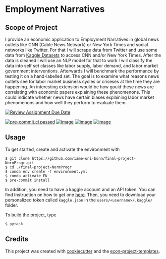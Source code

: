# Employment Narratives

## Scope of Project

I provide an economic application to Employment Narratives in global news outlets like
CNN (Cable News Network) or New York Times and social networks like Twitter. For that I
will scrape data from Twitter and use some data from
[Kaggle Datasets](https://www.kaggle.com/datasets/hadasu92/cnn-articles-after-basic-cleaning)
to access CNN and/or New York Times. After the data is cleaned I will use an NLP model
for that to work I will classify the data into self set classes like labor supply, labor
demand, and labor market government interventions. Afterwards I will benchmark the
performance by testing it on a hand-labelled set. The goal is to examine what reasons
news outlets see for labor market business cycles or criseses at the time they are
happening. An interesting extension would be how gould these news are correlating with
economic papers explaining these phenomenons. This could indicate whether news have
certain biases explaining labor market phenomenons and how well they perform to evaluate
them.

[![Review Assignment Due Date](https://classroom.github.com/assets/deadline-readme-button-24ddc0f5d75046c5622901739e7c5dd533143b0c8e959d652212380cedb1ea36.svg)](https://classroom.github.com/a/R1vgPUT1)

[![pre-commit.ci passed](https://img.shields.io/badge/pre--commit.ci-passed-brightgreen)](https://results.pre-commit.ci/run/github/274689747/1678058970.SI-lnarDSRqXafVBdLucmg)
[![image](https://img.shields.io/badge/pytask-v0.3.1-red)](https://pypi.org/project/pytask/)
[![image](https://img.shields.io/badge/python-3.11.0-blue)](https://www.python.org/)
[![image](https://img.shields.io/badge/license-MIT-green)](https://opensource.org/license/mit/)

## Usage

To get started, create and activate the environment with

```console
$ git clone https://github.com/iame-uni-bonn/final-project-NormProgr.git
$ cd ./final-project-NormProgr
$ conda env create -f environment.yml
$ conda activate EN
$ pre-commit install
```

In addition, you need to have a kaggle account and an API token. You can find
Instruction on how to get one [here](https://www.kaggle.com/docs/api). Then, you need to
download your personalized token called `kaggle.json` in the `users/<username>/.kaggle/`
folder.

To build the project, type

```console
$ pytask
```

## Credits

This project was created with [cookiecutter](https://github.com/audreyr/cookiecutter)
and the
[econ-project-templates](https://github.com/OpenSourceEconomics/econ-project-templates).
